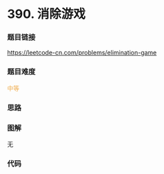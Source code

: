 # 390. 消除游戏

### 题目链接

https://leetcode-cn.com/problems/elimination-game

### 题目难度

<font color=#F0AD4E>中等</font>

### 思路



### 图解

无

### 代码

```python
```